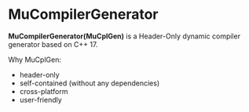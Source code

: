 # MuCompilerGenerator

**MuCompilerGenerator(MuCplGen)** is a Header-Only dynamic compiler generator based on C++ 17.

Why MuCplGen:

- header-only
- self-contained (without any dependencies)
- cross-platform
- user-friendly

